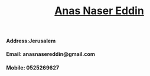 <html>
  <head>
    <style type="text/css">
      .name {text-align:center;text-decoration: underline;}
      </style>
  </head>
<body>

<p><strong><h1 class="name" >Anas Naser Eddin</h1></strong></p>
<br>
<h4 style=" text-align: left;">Address:Jerusalem</h4>
<h4 style=" text-align:left;">Email: anasnasereddin@gmail.com</h4>
<h4 style=" text-align:left;">Mobile:  0525269627</h4>
</body>
</html>
